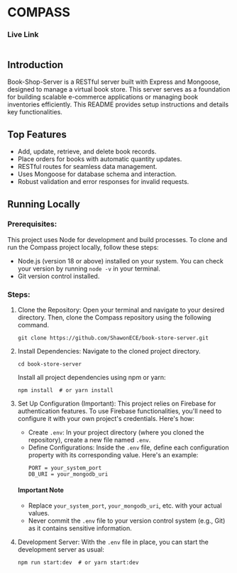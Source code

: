 # COMPASS

### Live Link

```

```

## Introduction

Book-Shop-Server is a RESTful server built with Express and Mongoose, designed to manage a virtual book store. This server serves as a foundation for building scalable e-commerce applications or managing book inventories efficiently. This README provides setup instructions and details key functionalities.

## Top Features

- Add, update, retrieve, and delete book records.
- Place orders for books with automatic quantity updates.
- RESTful routes for seamless data management.
- Uses Mongoose for database schema and interaction.
- Robust validation and error responses for invalid requests.


## Running Locally

### Prerequisites:

This project uses Node for development and build processes. To clone and run the Compass project locally, follow these steps:

- Node.js (version 18 or above) installed on your system. You can check your version by running `node -v` in your terminal.
- Git version control installed.

### Steps:

1. Clone the Repository: Open your terminal and navigate to your desired directory. Then, clone the Compass repository using the following command.
    ```
    git clone https://github.com/ShawonECE/book-store-server.git
    ```
2. Install Dependencies: Navigate to the cloned project directory.
    ```
    cd book-store-server
    ```
    Install all project dependencies using npm or yarn:
    ```
    npm install  # or yarn install
    ```
3. Set Up Configuration (Important): This project relies on Firebase for authentication features. To use Firebase functionalities, you'll need to configure it with your own project's credentials. Here's how: 
    - Create `.env`: In your project directory (where you cloned the repository), create a new file named `.env`.
    -  Define Configurations: Inside the `.env` file, define each configuration property with its corresponding value. Here's an example:
        ```
        PORT = your_system_port
        DB_URI = your_mongodb_uri
        ```
    #### Important Note
    - Replace `your_system_port`, `your_mongodb_uri`, etc. with your actual values.
    - Never commit the `.env` file to your version control system (e.g., Git) as it contains sensitive information.

5. Development Server: With the `.env` file in place, you can start the development server as usual:
    ```
    npm run start:dev  # or yarn start:dev
    ```
